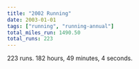 ```yaml
---
title: "2002 Running"
date: 2003-01-01
tags: ["running", "running-annual"]
total_miles_run: 1490.50
total_runs: 223
---
```


223 runs. 182 hours, 49 minutes, 4 seconds.

<!--more-->
